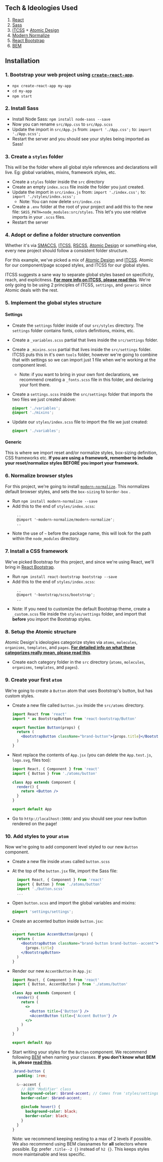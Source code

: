 ## Tech & Ideologies Used

1. [React](https://github.com/facebook/create-react-app)
2. [Sass](https://sass-lang.com/)
3. [ITCSS](https://www.xfive.co/blog/itcss-scalable-maintainable-css-architecture/) + [Atomic Design](http://bradfrost.com/blog/post/atomic-web-design/)
4. [Modern Normalize](https://github.com/sindresorhus/modern-normalize)
5. [React Bootstrap](https://react-bootstrap.github.io/)
6. [BEM](http://getbem.com/naming/)

## Installation

### 1. Bootstrap your web project using [`create-react-app`](https://github.com/facebook/create-react-app).

- `npx create-react-app my-app`
- `cd my-app`
- `npm start`

### 2. Install Sass

- Install Node Sass: `npm install node-sass --save`
- Now you can rename `src/App.css` to `src/App.scss`
- Update the import in `src/App.js` from: `import './App.css';` to: `import './App.scss';`
- Restart the server and you should see your styles being imported as Sass!

### 3. Create a `styles` folder

This will be the folder where all global style references and declarations will live. Eg: global variables, mixins, framework styles, etc.

- Create a `styles` folder inside the `src` directory
- Create an empty `index.scss` file inside the folder you just created.
- Update the import in `src/index.js` from: `import './index.css';` to: `import './styles/index.scss';`
  - Note: You can now delete `src/index.css`
- Create a `.env` folder at the root of your project and add this to the new file:
  `SASS_PATH=node_modules:src/styles`. This let's you use relative imports in your `.scss` files.
- Restart the server

### 4. Adopt or define a folder structure convention

Whether it's via [SMACCS](https://smacss.com/book/categorizing), [ITCSS](https://www.xfive.co/blog/itcss-scalable-maintainable-css-architecture/), [RSCSS](https://rscss.io/), [Atomic Design](http://bradfrost.com/blog/post/atomic-web-design/) or something else, every new project should follow a consistent folder structure.

For this example, we've picked a mix of [Atomic Design](http://bradfrost.com/blog/post/atomic-web-design/) and [ITCSS](https://www.xfive.co/blog/itcss-scalable-maintainable-css-architecture/). Atomic for our component/page scoped styles, and ITCSS for our global styles.

ITCSS suggests a sane way to separate global styles based on specificity, reach, and explicitness. **[For more info on ITCSS, please read this](https://www.xfive.co/blog/itcss-scalable-maintainable-css-architecture/)**. We're only going to be using 2 principles of ITCSS, `settings`, and `generic` since Atomic deals with the rest.

### 5. Implement the global styles structure

#### Settings

- Create the `settings` folder inside of our `src/styles` directory. The `settings` folder contains fonts, colors definitions, mixins, etc.
- Create a `_variables.scss` partial that lives inside the `src/settings` folder.
- Create a `_mixins.scss` partial that lives inside the `src/settings` folder. ITCSS puts this in it's own `tools` folder, however we're going to combine that with settings so we can import just 1 file when we're working at the component level.

  - Note: if you want to bring in your own font declarations, we recommend creating a `_fonts.scss` file in this folder, and declaring your font there.

- Create a `settings.scss` inside the `src/settings` folder that imports the two files we just created above:
  ```scss
  @import './variables';
  @import './mixins';
  ```
- Update our `styles/index.scss` file to import the file we just created:
  ```scss
  @import './variables';
  ```

#### Generic

This is where we import reset and/or normalize styles, box-sizing definition, CSS frameworks etc. **If you are using a framework, remember to include your reset/normalize styles BEFORE you import your framework.**

### 6. Normalize browser styles

For this project, we're going to install [`modern-normalize`](https://github.com/sindresorhus/modern-normalize). This normalizes default browser styles, and sets the `box-sizing` to `border-box` .

- Run `npm install modern-normalize --save`
- Add this to the end of `styles/index.scss`:
  ```scss
    ..
    @import '~modern-normalize/modern-normalize';
    ..
  ```
- Note the use of `~` before the package name, this will look for the path within the `node_modules` directory.

### 7. Install a CSS framework

We've picked Bootstrap for this project, and since we're using React, we'll bring in [React Bootstrap](https://react-bootstrap.github.io/).

- Run `npm install react-bootstrap bootstrap --save`
- Add this to the end of `styles/index.scss`:
  ```scss
    ..
    @import '~bootstrap/scss/bootstrap';
    ..
  ```
- Note: If you need to customize the default Bootstrap theme, create a `_custom.scss` file inside the `styles/settings` folder, and import that **before** you import the Bootstrap styles.

### 8. Setup the Atomic structure

Atomic Design's ideologies categorize styles via `atoms`, `molecules`, `organisms`, `templates`, and `pages`. **[For detailed info on what these categorizes really mean, please read this](http://bradfrost.com/blog/post/atomic-web-design/)**.

- Create each category folder in the `src` directory (`atoms`, `molecules`, `organisms`, `templates`, and `pages`).

### 9. Create your first `atom`

We're going to create a `Button` atom that uses Bootstrap's button, but has custom styles.

- Create a new file called `button.jsx` inside the `src/atoms` directory.

  ```jsx
  import React from 'react'
  import * as BootstrapButton from 'react-bootstrap/Button'

  export function Button(props) {
    return (
      <BootstrapButton className="brand-button">{props.title}</BootstrapButton>
    )
  }
  ```

- Next replace the contents of `App.jsx` (you can delete the `App.test.js`, `logo.svg`, files too):

  ```jsx
  import React, { Component } from 'react'
  import { Button } from './atoms/button'

  class App extends Component {
    render() {
      return <Button />
    }
  }

  export default App
  ```

- Go to `http://localhost:3000/` and you should see your new button rendered on the page!

### 10. Add styles to your `atom`

Now we're going to add component level styled to our new `Button` component.

- Create a new file inside `atoms` called `button.scss`
- At the top of the `button.jsx` file, import the Sass file:
  ```jsx
    import React, { Component } from 'react'
    import { Button } from './atoms/button'
    import './button.scss'
    ...
  ```
- Open `button.scss` and import the global variables and mixins:
  ```scss
  @import 'settings/settings';
  ```
- Create an accented button inside `button.jsx`:
  ```jsx
  ..
  export function AccentButton(props) {
    return (
      <BootstrapButton className="brand-button brand-button--accent">
        {props.title}
      </BootstrapButton>
    )
  }
  ```
- Render our new `AccentButton` in `App.js`:

  ```jsx
  import React, { Component } from 'react'
  import { Button, AccentButton } from './atoms/button'

  class App extends Component {
    render() {
      return (
        <>
          <Button title={'Button'} />
          <AccentButton title={'Accent Button'} />
        </>
      )
    }
  }

  export default App
  ```

- Start writing your styles for the `Button` component. We recommend following [BEM](http://getbem.com/naming/) when naming your classes. **If you don't know what BEM is, please [read this](http://getbem.com/naming/)**.

  ```scss
  .brand-button {
    padding: 1rem;

    &--accent {
      // BEM 'Modifier' class
      background-color: $brand-accent; // Comes from 'styles/settings/settings.scss'
      border-color: $brand-accent;

      @include hover() {
        background-color: black;
        border-color: black;
      }
    }
  }
  ```

  Note: we recommend keeping nesting to a max of 2 levels if possible. We also recommend using BEM classnames for **all** selectors where possible. Eg: prefer `.title--2 {}` instead of `h2 {}`. This keeps styles more maintainable and less specific.
